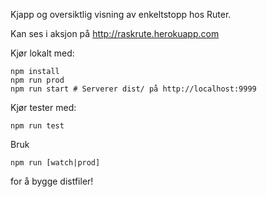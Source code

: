 Kjapp og oversiktlig visning av enkeltstopp hos Ruter.

Kan ses i aksjon på http://raskrute.herokuapp.com

Kjør lokalt med:
```
npm install
npm run prod
npm run start # Serverer dist/ på http://localhost:9999

```

Kjør tester med:
```
npm run test
```



Bruk
```
npm run [watch|prod]
```
for å bygge distfiler!
